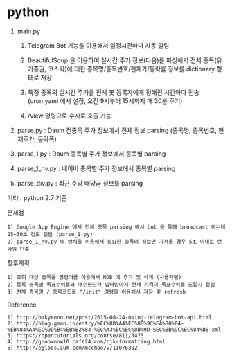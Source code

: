 # python

1. main.py

	1) Telegram Bot 기능을 이용해서 일정시간마다 자동 알림
	
	2) BeautifulSoup 을 이용하여 실시간 주가 정보(다음)를 파싱해서 전체 종목(유가증권, 코스탁)에 대한 종목명/종목번호/현재가/등락률 정보를 dictionary 형태로 저장
  	
  	3) 특정 종목의 실시간 주가를 전체 봇 등록자에게 정해진 시간마다 전송(cron.yaml 에서 설정, 오전 9시부터 15시까지 매 30분 주기)
	
	4) /view 명령으로 수시로 호출 가능
	
	
2. parse.py : Daum 전종목 주가 정보에서 전체 정보 parsing (종목명, 종목번호, 현재주가, 등락폭)
 

3. parse_1.py : Daum 종목별 주가 정보에서 종목별 parsing


4. parse_1_nv.py : 네이버 종목별 주가 정보에서 종목별 parsing


5. parse_div.py : 최근 주당 배당금 정보를 parsing

기타 : python 2.7 기준


문제점

	1) Google App Engine 에서 전체 종목 parsing 해서 bot 을 통해 broadcast 하는데 25~30초 정도 걸림 (parse_1.py)
	2) parse_1_nv.py 의 방식을 이용해서 필요한 종목의 정보만 가져올 경우 5초 이내로 런타임 단축


향후계획

	1) 조회 대상 종목을 명령어를 이용해서 NDB 에 추가 및 삭제 (사용자별)
	2) 등록 종목별 목표수익률과 매수평단가 입력받아서 현재 가격이 목표수익률 도달시 알림
	3) 전체 종목명 / 종목코드를 "/init" 명령을 이용해서 저장 및 refresh


Reference

	1) http://bakyeono.net/post/2015-08-24-using-telegram-bot-api.html
	2) http://blog.gman.io/entry/%EC%8B%A4%EC%8B%9C%EA%B0%84-%EB%84%A4%EC%9D%B4%EB%B2%84-%EC%A3%BC%EC%8B%9D-%EC%8B%9C%EC%84%B8-xml
	3) https://opentutorials.org/course/811/3473
	4) http://gnoownow10.cafe24.com/cjk-formatting.html
	5) http://egloos.zum.com/mcchae/v/11076302
